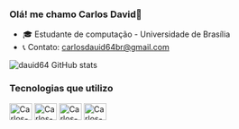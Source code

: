 ### Olá! me chamo Carlos David👋

- 🎓 Estudante de computação - Universidade de Brasília
- 📞 Contato: carlosdauid64br@gmail.com

![dauid64 GitHub stats](https://github-readme-stats.vercel.app/api?username=dauid64&show_icons=true&theme=radical)
### Tecnologias que utilizo
<div>
    <img align="center" alt="Carlos-Python" height="30" width="40" src="https://cdn.jsdelivr.net/gh/devicons/devicon/icons/python/python-original.svg">
    <img align="center" alt="Carlos-HTML" height="30" width="40" src="https://cdn.jsdelivr.net/gh/devicons/devicon/icons/html5/html5-original-wordmark.svg" />
    <img align="center" alt="Carlos-CSS" height="30" width="40" src="https://cdn.jsdelivr.net/gh/devicons/devicon/icons/css3/css3-original.svg" />   
    <img align="center" alt="Carlos-CSS" height="30" width="40" src="https://cdn.jsdelivr.net/gh/devicons/devicon/icons/java/java-original-wordmark.svg" />
</div>

         
